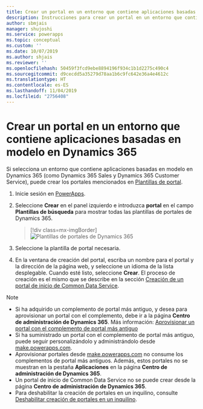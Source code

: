 ```yaml
---
title: Crear un portal en un entorno que contiene aplicaciones basadas en modelo en Dynamics 365 | Microsoft Docs
description: Instrucciones para crear un portal en un entorno que contiene aplicaciones basadas en modelo en Dynamics 365.
author: sbmjais
manager: shujoshi
ms.service: powerapps
ms.topic: conceptual
ms.custom: ''
ms.date: 10/07/2019
ms.author: shjais
ms.reviewer: ''
ms.openlocfilehash: 50459f3fcd9ebe8894196f934c1b1d2275c490c4
ms.sourcegitcommit: d9cecdd5a35279d78aa1b6c9fc642e36a4e4612c
ms.translationtype: HT
ms.contentlocale: es-ES
ms.lasthandoff: 11/04/2019
ms.locfileid: "2756408"
---
```

# <a name="create-a-portal-in-an-environment-containing-model-driven-apps-in-dynamics-365"></a>Crear un portal en un entorno que contiene aplicaciones basadas en modelo en Dynamics 365

Si selecciona un entorno que contiene aplicaciones basadas en modelo en Dynamics 365 (como Dynamics 365 Sales y Dynamics 365 Customer Service), puede crear los portales mencionados en [Plantillas de portal](portal-templates.md).

1.  Inicie sesión en [PowerApps](https://make.powerapps.com).

2.  Seleccione **Crear** en el panel izquierdo e introduzca **portal** en el campo **Plantillas de búsqueda** para mostrar todas las plantillas de portales de Dynamics 365.

    > [!div class=mx-imgBorder]
    > ![Plantillas de portales de Dynamics 365](media/dynamics-portals.png "Plantillas de portales de Dynamics 365")  

3.  Seleccione la plantilla de portal necesaria.

4.  En la ventana de creación del portal, escriba un nombre para el portal y la dirección de la página web, y seleccione un idioma de la lista desplegable. Cuando esté listo, seleccione **Crear**. El proceso de creación es el mismo que se describe en la sección [Creación de un portal de inicio de Common Data Service](create-portal.md).

> [!NOTE]
> - Si ha adquirido un complemento de portal más antiguo, y desea para aprovisionar un portal con el complemento, debe ir a la página **Centro de administración de Dynamics 365**. Más información: [Aprovisionar un portal con el complemento de portal más antiguo](provision-portal-add-on.md)
> - Si ha suministrado un portal con el complemento de portal más antiguo, puede seguir personalizándolo y administrándolo desde [make.powerapps.com](https://make.powerapps.com).
> - Aprovisionar portales desde [make.powerapps.com](https://make.powerapps.com) no consume los complementos de portal más antiguos. Además, estos portales no se muestran en la pestaña **Aplicaciones** en la página **Centro de administración de Dynamics 365**.
> - Un portal de inicio de Common Data Service no se puede crear desde la página **Centro de administración de Dynamics 365**.
> - Para deshabilitar la creación de portales en un inquilino, consulte [Deshabilitar creación de portales en un inquilino](create-portal.md#disable-portal-creation-in-a-tenant).

